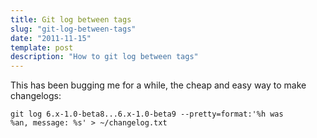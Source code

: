 ```yaml
---
title: Git log between tags
slug: "git-log-between-tags"
date: "2011-11-15"
template: post
description: "How to git log between tags"
---
```

This has been bugging me for a while, the cheap and easy way to make changelogs:

<code>git log 6.x-1.0-beta8...6.x-1.0-beta9 --pretty=format:'%h was %an, message: %s' > ~/changelog.txt</code>

